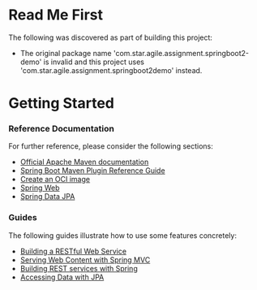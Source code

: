 # Read Me First
The following was discovered as part of building this project:

* The original package name 'com.star.agile.assignment.springboot2-demo' is invalid and this project uses 'com.star.agile.assignment.springboot2demo' instead.

# Getting Started

### Reference Documentation
For further reference, please consider the following sections:

* [Official Apache Maven documentation](https://maven.apache.org/guides/index.html)
* [Spring Boot Maven Plugin Reference Guide](https://docs.spring.io/spring-boot/docs/2.7.14/maven-plugin/reference/html/)
* [Create an OCI image](https://docs.spring.io/spring-boot/docs/2.7.14/maven-plugin/reference/html/#build-image)
* [Spring Web](https://docs.spring.io/spring-boot/docs/2.7.14/reference/htmlsingle/index.html#web)
* [Spring Data JPA](https://docs.spring.io/spring-boot/docs/2.7.14/reference/htmlsingle/index.html#data.sql.jpa-and-spring-data)

### Guides
The following guides illustrate how to use some features concretely:

* [Building a RESTful Web Service](https://spring.io/guides/gs/rest-service/)
* [Serving Web Content with Spring MVC](https://spring.io/guides/gs/serving-web-content/)
* [Building REST services with Spring](https://spring.io/guides/tutorials/rest/)
* [Accessing Data with JPA](https://spring.io/guides/gs/accessing-data-jpa/)

